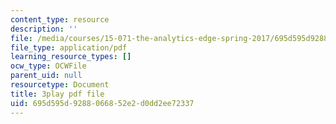 ```yaml
---
content_type: resource
description: ''
file: /media/courses/15-071-the-analytics-edge-spring-2017/695d595d9288066852e2d0dd2ee72337_ayrdDJPAD5M.pdf
file_type: application/pdf
learning_resource_types: []
ocw_type: OCWFile
parent_uid: null
resourcetype: Document
title: 3play pdf file
uid: 695d595d-9288-0668-52e2-d0dd2ee72337
---
```

